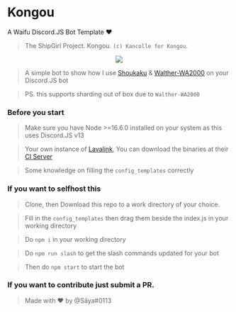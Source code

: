# Kongou
A Waifu Discord.JS Bot Template ❤️

> The ShipGirl Project. Kongou. `(c) Kancolle for Kongou`.

<p align="center">
  <img src="https://vignette.wikia.nocookie.net/kancolle/images/d/d6/Kongou_Kai_Ni_Shopping_Full.png/revision/latest">
</p>


> A simple bot to show how I use [Shoukaku](https://github.com/Deivu/Shoukaku) & [Walther-WA2000](https://github.com/Deivu/Walther-WA2000) on your Discord.JS bot

> PS. this supports sharding out of box due to `Walther-WA2000`

### Before you start 

> Make sure you have Node >=16.6.0 installed on your system as this uses Discord.JS v13

> Your own instance of [Lavalink](https://github.com/freyacodes/Lavalink/tree/dev), You can download the binaries at their [CI Server](https://ci.fredboat.com/viewType.html?buildTypeId=Lavalink_Build&branch_Lavalink=refs%2Fheads%2Fdev&tab=buildTypeStatusDiv)

> Some knowledge on filling the `config_templates` correctly

### If you want to selfhost this 

> Clone, then Download this repo to a work directory of your choice.

> Fill in the `config_templates` then drag them beside the index.js in your working directory

> Do `npm i` in your working directory

> Do `npm run slash` to get the slash commands updated for your bot

> Then do `npm start` to start the bot

### If you want to contribute just submit a PR.

> Made with ❤️ by @Sāya#0113
